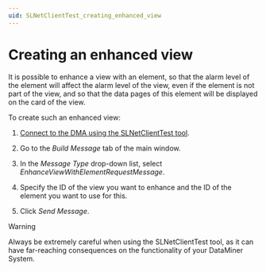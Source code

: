 ```yaml
---
uid: SLNetClientTest_creating_enhanced_view
---
```


# Creating an enhanced view

It is possible to enhance a view with an element, so that the alarm level of the element will affect the alarm level of the view, even if the element is not part of the view, and so that the data pages of this element will be displayed on the card of the view.

To create such an enhanced view:

1. [Connect to the DMA using the SLNetClientTest tool](xref:Connecting_to_a_DMA_with_the_SLNetClientTest_tool).

1. Go to the *Build Message* tab of the main window.

1. In the *Message Type* drop-down list, select *EnhanceViewWithElementRequestMessage*.

1. Specify the ID of the view you want to enhance and the ID of the element you want to use for this.

1. Click *Send Message*.

> [!WARNING]
> Always be extremely careful when using the SLNetClientTest tool, as it can have far-reaching consequences on the functionality of your DataMiner System.
